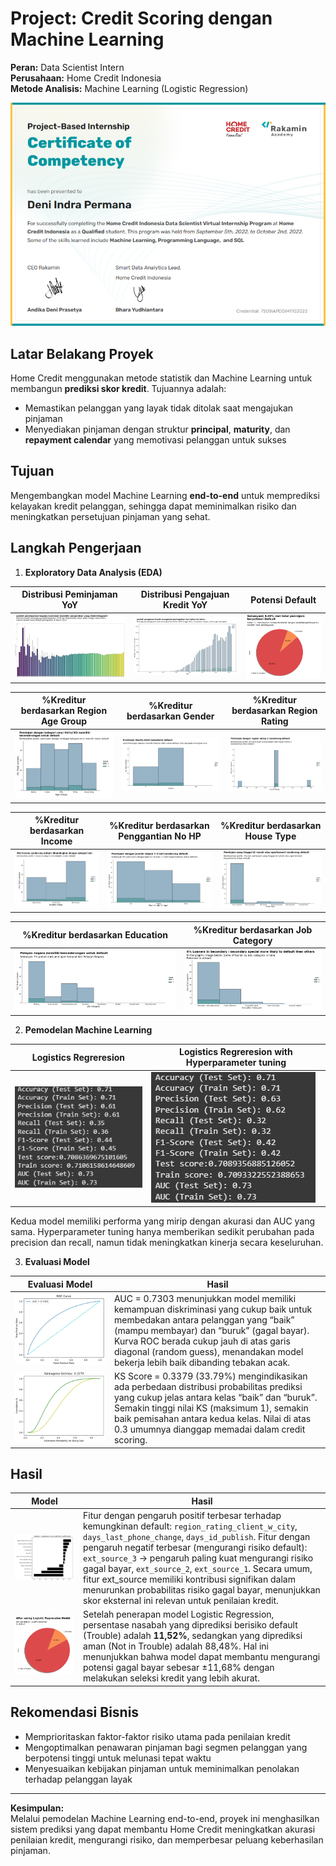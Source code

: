 # Project: Credit Scoring dengan Machine Learning  
**Peran:** Data Scientist Intern  
**Perusahaan:** Home Credit Indonesia  
**Metode Analisis:** Machine Learning (Logistic Regression)

![Certificate](image/Home%20Credit%20-%20Data%20Scientist.png)

## Latar Belakang Proyek  
Home Credit menggunakan metode statistik dan Machine Learning untuk membangun **prediksi skor kredit**. Tujuannya adalah:
- Memastikan pelanggan yang layak tidak ditolak saat mengajukan pinjaman
- Menyediakan pinjaman dengan struktur **principal**, **maturity**, dan **repayment calendar** yang memotivasi pelanggan untuk sukses

## Tujuan  
Mengembangkan model Machine Learning **end-to-end** untuk memprediksi kelayakan kredit pelanggan, sehingga dapat meminimalkan risiko dan meningkatkan persetujuan pinjaman yang sehat.

## Langkah Pengerjaan  
1. **Exploratory Data Analysis (EDA)**  

| Distribusi Peminjaman YoY | Distribusi Pengajuan Kredit YoY | Potensi Default |
|-----|-----|-----|
| ![EDA1](image/EDA1.png) | ![EDA2](image/EDA2.png) | ![EDA3](image/EDA3.png) |

| %Kreditur berdasarkan Region Age Group | %Kreditur berdasarkan Gender | %Kreditur berdasarkan Region Rating |
|-----|-----|-----|
| ![EDA5](image/EDA4.png) | ![EDA11](image/EDA11.png) | ![EDA9](image/EDA9.png) |

| %Kreditur berdasarkan Income | %Kreditur berdasarkan Penggantian No HP | %Kreditur berdasarkan House Type |
|-----|-----|-----|
| ![EDA5](image/EDA5.png) | ![EDA5](image/EDA10.png) | ![EDA8](image/EDA8.png) |

| %Kreditur berdasarkan Education | %Kreditur berdasarkan Job Category |
|-----|-----|
| ![EDA5](image/EDA6.png) | ![EDA5](image/EDA7.png) |

2. **Pemodelan Machine Learning**  

| Logistics Regreresion | Logistics Regreresion with Hyperparameter tuning |
|-----|-----|
| ![Logres1](image/LogRes.png) | ![Logres2](image/LogRes%20w%20Hyperparameter.png) |

Kedua model memiliki performa yang mirip dengan akurasi dan AUC yang sama. Hyperparameter tuning hanya memberikan sedikit perubahan pada precision dan recall, namun tidak meningkatkan kinerja secara keseluruhan.

3. **Evaluasi Model**  

| Evaluasi Model | Hasil |
|-----|-----|
| ![ROC](image/ROC.png) | AUC = 0.7303 menunjukkan model memiliki kemampuan diskriminasi yang cukup baik untuk membedakan antara pelanggan yang “baik” (mampu membayar) dan “buruk” (gagal bayar). Kurva ROC berada cukup jauh di atas garis diagonal (random guess), menandakan model bekerja lebih baik dibanding tebakan acak. |
| ![Smirnov](image/Smirnov.png) | KS Score = 0.3379 (33.79%) mengindikasikan ada perbedaan distribusi probabilitas prediksi yang cukup jelas antara kelas “baik” dan “buruk”. Semakin tinggi nilai KS (maksimum 1), semakin baik pemisahan antara kedua kelas. Nilai di atas 0.3 umumnya dianggap memadai dalam credit scoring. |

## Hasil  
| Model | Hasil |
|-----|-----|
| ![EDA12](image/EDA12.png) | Fitur dengan pengaruh positif terbesar terhadap kemungkinan default: `region_rating_client_w_city`, `days_last_phone_change`, `days_id_publish`. Fitur dengan pengaruh negatif terbesar (mengurangi risiko default): `ext_source_3` → pengaruh paling kuat mengurangi risiko gagal bayar, `ext_source_2`, `ext_source_1`. Secara umum, fitur ext_source memiliki kontribusi signifikan dalam menurunkan probabilitas risiko gagal bayar, menunjukkan skor eksternal ini relevan untuk penilaian kredit. |
| ![Result](image/Result.png) | Setelah penerapan model Logistic Regression, persentase nasabah yang diprediksi berisiko default (Trouble) adalah **11,52%**, sedangkan yang diprediksi aman (Not in Trouble) adalah 88,48%. Hal ini menunjukkan bahwa model dapat membantu mengurangi potensi gagal bayar sebesar ±11,68% dengan melakukan seleksi kredit yang lebih akurat. |

## Rekomendasi Bisnis  
- Memprioritaskan faktor-faktor risiko utama pada penilaian kredit
- Mengoptimalkan penawaran pinjaman bagi segmen pelanggan yang berpotensi tinggi untuk melunasi tepat waktu
- Menyesuaikan kebijakan pinjaman untuk meminimalkan penolakan terhadap pelanggan layak

---
**Kesimpulan:**  
Melalui pemodelan Machine Learning end-to-end, proyek ini menghasilkan sistem prediksi yang dapat membantu Home Credit meningkatkan akurasi penilaian kredit, mengurangi risiko, dan memperbesar peluang keberhasilan pinjaman.
